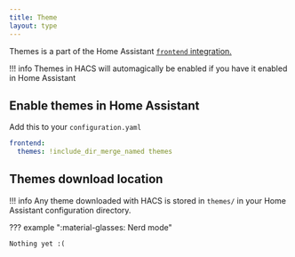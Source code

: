 ```yaml
---
title: Theme
layout: type
---
```


Themes is a part of the Home Assistant [`frontend` integration.](https://www.home-assistant.io/integrations/frontend/)

!!! info
    Themes in HACS will automagically be enabled if you have it enabled in Home Assistant

## Enable themes in Home Assistant

Add this to your `configuration.yaml`

```yaml title="configuration.yaml"
frontend:
  themes: !include_dir_merge_named themes
```

## Themes download location

!!! info
    Any theme downloaded with HACS is stored in `themes/` in your Home Assistant configuration directory.

??? example ":material-glasses: Nerd mode"

    Nothing yet :(